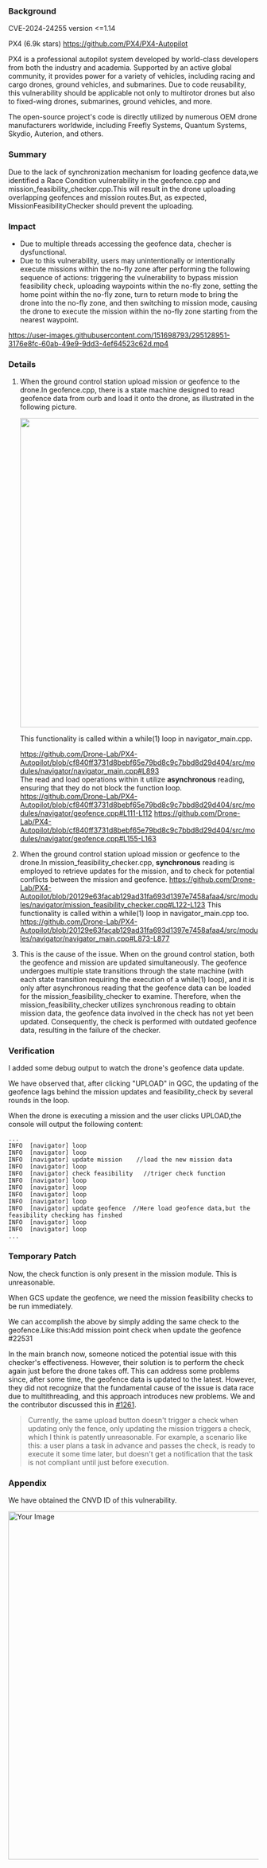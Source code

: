 ### Background
CVE-2024-24255 version <=1.14

PX4 (6.9k stars) https://github.com/PX4/PX4-Autopilot

PX4 is a professional autopilot system developed by world-class developers from both the industry and academia. Supported by an active global community, it provides power for a variety of vehicles, including racing and cargo drones, ground vehicles, and submarines. Due to code reusability, this vulnerability should be applicable not only to multirotor drones but also to fixed-wing drones, submarines, ground vehicles, and more.

The open-source project's code is directly utilized by numerous OEM drone manufacturers worldwide, including Freefly Systems, Quantum Systems, Skydio, Auterion, and others.

### Summary
Due to the lack of synchronization mechanism for loading geofence data,we identified a Race Condition vulnerability in the geofence.cpp and mission_feasibility_checker.cpp.This will result in the drone uploading overlapping geofences and mission routes.But, as expected, MissionFeasibilityChecker should prevent the uploading.

### Impact
- Due to multiple threads accessing the geofence data, checher is dysfunctional.
- Due to this vulnerability, users may unintentionally or intentionally execute missions within the no-fly zone after performing the following sequence of actions: triggering the vulnerability to bypass mission feasibility check, uploading waypoints within the no-fly zone, setting the home point within the no-fly zone, turn to return mode to bring the drone into the no-fly zone, and then switching to mission mode, causing the drone to execute the mission within the no-fly zone starting from the nearest waypoint.

https://user-images.githubusercontent.com/151698793/295128951-3176e8fc-60ab-49e9-9dd3-4ef64523c62d.mp4

### Details

1. When the ground control station upload mission or geofence to the drone.In geofence.cpp, there is a state machine designed to read geofence data from ourb and load it onto the drone, as illustrated in the following picture.
   <p align="center">
     <img src="https://user-images.githubusercontent.com/151698793/294857321-53c6d894-448a-4130-85ae-30ab7e12e171.png" width="622" />
   </p>
   This functionality is called within a while(1) loop in navigator_main.cpp.

   https://github.com/Drone-Lab/PX4-Autopilot/blob/cf840ff3731d8bebf65e79bd8c9c7bbd8d29d404/src/modules/navigator/navigator_main.cpp#L893  
The read and load operations within it utilize **asynchronous** reading, ensuring that they do not block the function loop.
https://github.com/Drone-Lab/PX4-Autopilot/blob/cf840ff3731d8bebf65e79bd8c9c7bbd8d29d404/src/modules/navigator/geofence.cpp#L111-L112
https://github.com/Drone-Lab/PX4-Autopilot/blob/cf840ff3731d8bebf65e79bd8c9c7bbd8d29d404/src/modules/navigator/geofence.cpp#L155-L163
 
2. When the ground control station upload mission or geofence to the drone.In mission_feasibility_checker.cpp, **synchronous** reading is employed to retrieve updates for the mission, and to check for potential conflicts between the mission and geofence.
https://github.com/Drone-Lab/PX4-Autopilot/blob/20129e63facab129ad31fa693d1397e7458afaa4/src/modules/navigator/mission_feasibility_checker.cpp#L122-L123
This functionality is called within a while(1) loop in navigator_main.cpp too.
https://github.com/Drone-Lab/PX4-Autopilot/blob/20129e63facab129ad31fa693d1397e7458afaa4/src/modules/navigator/navigator_main.cpp#L873-L877

3. This is the cause of the issue. When on the ground control station, both the geofence and mission are updated simultaneously. The geofence undergoes multiple state transitions through the state machine (with each state transition requiring the execution of a while(1) loop), and it is only after asynchronous reading that the geofence data can be loaded for the mission_feasibility_checker to examine.
Therefore, when the mission_feasibility_checker utilizes synchronous reading to obtain mission data, the geofence data involved in the check has not yet been updated. Consequently, the check is performed with outdated geofence data, resulting in the failure of the checker.


### Verification
I added some debug output to watch the drone's geofence data update.

We have observed that, after clicking "UPLOAD" in QGC, the updating of the geofence lags behind the mission updates and feasibility_check by several rounds in the loop.

When the drone is executing a mission and the user clicks UPLOAD,the console will output the following content:

```
...
INFO  [navigator] loop
INFO  [navigator] loop
INFO  [navigator] update mission    //load the new mission data
INFO  [navigator] loop
INFO  [navigator] check feasibility   //triger check function
INFO  [navigator] loop   
INFO  [navigator] loop             
INFO  [navigator] loop   
INFO  [navigator] loop   
INFO  [navigator] update geofence  //Here load geofence data,but the feasibility checking has finshed
INFO  [navigator] loop
INFO  [navigator] loop
...
```
### Temporary Patch

Now, the check function is only present in the mission module. This is unreasonable.

When GCS update the geofence, we need the mission feasibility checks to be run immediately.

We can accomplish the above by simply adding the same check to the geofence.Like this:Add mission point check when update the geofence #22531

In the main branch now, someone noticed the potential issue with this checker's effectiveness. However, their solution is to perform the check again just before the drone takes off. This can address some problems since, after some time, the geofence data is updated to the latest. However, they did not recognize that the fundamental cause of the issue is data race due to multithreading, and this approach introduces new problems. We and the contributor discussed this in [#1261](https://github.com/PX4/PX4-Autopilot/pull/22394#issuecomment-1858063715).

>Currently, the same upload button doesn't trigger a check when updating only the fence, only updating the mission triggers a check, which I think is patently unreasonable.
>For example, a scenario like this: a user plans a task in advance and passes the check, is ready to execute it some time later, but doesn't get a notification that the task is not compliant until just before execution.



### Appendix
We have obtained the CNVD ID of this vulnerability.

<img src="https://github.com/Drone-Lab/PX4-Autopilot/assets/151698793/edcc1255-d900-42fc-9b25-40e4efd02a48" alt="Your Image" width="700">




